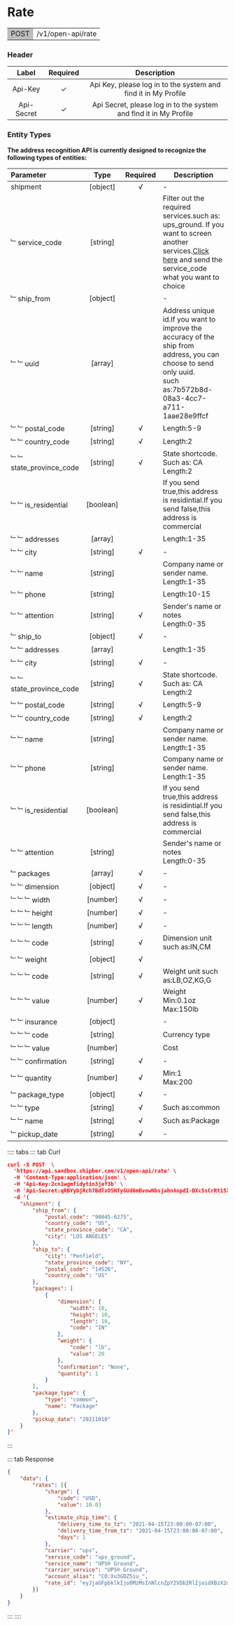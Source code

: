 # Rate

<table><tr><td bgcolor=#bdbdbd>POST</td><td>/v1/open-api/rate</td></tr></table>


### Header 

|   Label    | Required |                         Description                          |
| :--------: | :------: | :----------------------------------------------------------: |
|  Api-Key   |   ✓     | Api Key, please log in to the system and find it in My Profile |
| Api-Secret |   ✓     | Api Secret, please log in to the system and find it in My Profile |


### Entity Types

**The address recognition API is currently designed to recognize the following types of entities:**

| Parameter                  |   Type    | Required | Description                                                  |
| :------------------------- | :-------: | :------: | ------------------------------------------------------------ |
| shipment                   | [object]  |    √     | -                                                            |
| ﹂service_code             | [string]  |          | Filter out the required services.such as: ups_ground. If you want to screen another services.[Click here](./Service_Code.md) and send the service_code what you want to choice |
| ﹂ship_from                | [object]  |          | -                                                            |
| ﹂﹂uuid                   |  [array]  |          | Address unique id.If you want to improve the accuracy of the ship from address, you can choose to send only uuid.<br>such as:7b572b8d-08a3-4cc7-a711-1aae28e9ffcf |
| ﹂﹂postal_code            | [string]  |    √     | Length:5-9                                                   |
| ﹂﹂country_code           | [string]  |    √     | Length:2                                                     |
| ﹂﹂state_province_code | [string]  |    √     | State shortcode.<br>Such as: CA<br/>Length:2                 |
| ﹂﹂is_residential         | [boolean] |          | If you send true,this address is residintial.If you send false,this address is commercial |
| ﹂﹂addresses              |  [array]  |          | Length:1-35                                                  |
| ﹂﹂city                   | [string]  |    √     | -                                                            |
| ﹂﹂name                   | [string]  |          | Company name or sender name.<br>Length:1-35                  |
| ﹂﹂phone                  | [string] |          | Length:10-15                                                 |
| ﹂﹂attention              | [string]  |    √     | Sender's name or notes<br>Length:0-35                        |
| ﹂ship_to                  | [object]  |    √     | -                                                            |
| ﹂﹂addresses              |  [array]  |          | Length:1-35                                                  |
| ﹂﹂city                   | [string]  |    √     | -                                                            |
| ﹂﹂state_province_code    | [string]  |    √     | State shortcode.<br>Such as: CA<br/>Length:2                 |
| ﹂﹂postal_code            | [string]  |    √     | Length:5-9                                                   |
| ﹂﹂country_code           | [string]  |    √     | Length:2                                                     |
| ﹂﹂name                   | [string]  |          | Company name or sender name.<br/>Length:1-35                 |
| ﹂﹂phone                  | [string]  |          | Company name or sender name.<br/>Length:1-35                 |
| ﹂﹂is_residential         | [boolean] |          | If you send true,this address is residintial.If you send false,this address is commercial |
| ﹂﹂attention              | [string]  |          | Sender's name or notes<br/>Length:0-35                       |
| ﹂packages                 |  [array]  |    √     | -                                                            |
| ﹂﹂dimension              | [object]  |    √     | -                                                            |
| ﹂﹂﹂width                | [number]  |    √     | -                                                            |
| ﹂﹂﹂height               | [number]  |    √     | -                                                            |
| ﹂﹂﹂length               | [number]  |    √     | -                                                            |
| ﹂﹂﹂code                 | [string]  |    √     | Dimension unit such as:IN,CM                                 |
| ﹂﹂weight                 | [object]  |    √     |                                                              |
| ﹂﹂﹂code                 | [string]  |    √     | Weight unit such as:LB,OZ,KG,G                               |
| ﹂﹂﹂value                | [number]  |    √     | Weight<br>Min:0.1oz<br>Max:150lb                             |
| ﹂﹂insurance              | [object]  |          | -                                                            |
| ﹂﹂﹂code                 | [string]  |          | Currency type                                                |
| ﹂﹂﹂value                | [number]  |          | Cost                                                         |
| ﹂﹂confirmation           | [string]  |    √     | -                                                            |
| ﹂﹂quantity               | [number]  |    √     | Min:1<br>Max:200                                             |
| ﹂package_type             | [object]  |    √     | -                                                            |
| ﹂﹂type                   | [string]  |    √     | Such as:common                                               |
| ﹂﹂name                   | [string]  |    √     | Such as:Package                                              |
| ﹂pickup_date              | [string]  |    √     | -                                                            |

:::: tabs 
::: tab Curl

```json
curl -X POST  \
  'https://api.sandbox.shipber.com/v1/open-api/rate' \
  -H 'Content-Type:application/json' \
  -H 'Api-Key:2cn1wgmfidytin3jef3b' \
  -H 'Api-Secret:qRBYybjRch7BdTxO5NTyGUd6mBvowNbsjahnAnpdI-BXc5sCrRt15XGr-hc9oY7C' \
  -d '{
    "shipment": {
        "ship_from": {
            "postal_code": "90045-6275",
            "country_code": "US",
            "state_province_code": "CA",
            "city": "LOS ANGELES"
        },
        "ship_to": {
            "city": "Penfield",
            "state_province_code": "NY",
            "postal_code": "14526",
            "country_code": "US"
        },
        "packages": [
            {
                "dimension": {
                    "width": 10,
                    "height": 10,
                    "length": 10,
                    "code": "IN"
                },
                "weight": {
                    "code": "lb",
                    "value": 20
                },
                "confirmation": "None",
                "quantity": 1
            }
        ],
        "package_type": {
            "type": "common",
            "name": "Package"
        },
        "pickup_date": "20211010"
    }
}'
```


:::

::: tab Response

```json
{
    "data": {
        "rates": [{
            "charge": {
                "code": "USD",
                "value": 10.03
            },
            "estimate_ship_time": {
                "delivery_time_to_tz": "2021-04-15T23:00:00-07:00",
                "delivery_time_from_tz": "2021-04-15T23:00:00-07:00",
                "days": 1
            },
            "carrier": "ups",
            "service_code": "ups_ground",
            "service_name": "UPS® Ground",
            "carrier_service": "UPS® Ground",
            "account_alias": "CO:Xu3GDZ5iu_",
            "rate_id": "eyJjaGFpbklkIjo0MzMsInNlcnZpY2VDb2RlIjoidXBzX2dyb3VuZCJ9"
        }]
    }
}
```



:::
::::
